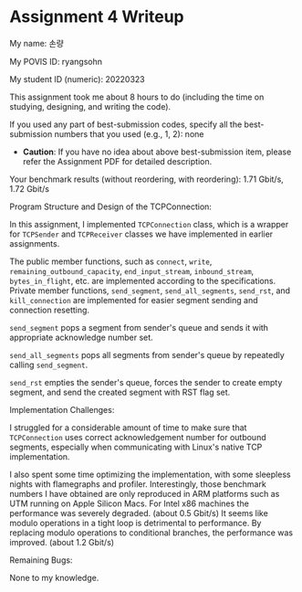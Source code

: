 Assignment 4 Writeup
=============

My name: 손량

My POVIS ID: ryangsohn

My student ID (numeric): 20220323

This assignment took me about 8 hours to do (including the time on studying, designing, and writing the code).

If you used any part of best-submission codes, specify all the best-submission numbers that you used (e.g., 1, 2): none

- **Caution**: If you have no idea about above best-submission item, please refer the Assignment PDF for detailed description.

Your benchmark results (without reordering, with reordering): 1.71 Gbit/s, 1.72 Gbit/s

Program Structure and Design of the TCPConnection:

In this assignment, I implemented `TCPConnection` class, which is a wrapper
for `TCPSender` and `TCPReceiver` classes we have implemented in earlier
assignments.

The public member functions, such as `connect`, `write`,
`remaining_outbound_capacity`, `end_input_stream`, `inbound_stream`,
`bytes_in_flight`, etc. are implemented according to the specifications.
Private member functions, `send_segment`, `send_all_segments`, `send_rst`, and
`kill_connection` are implemented for easier segment sending and connection
resetting.

`send_segment` pops a segment from sender's queue and sends it with appropriate
acknowledge number set.

`send_all_segments` pops all segments from sender's queue by repeatedly calling
`send_segment`.

`send_rst` empties the sender's queue, forces the sender to create empty
segment, and send the created segment with RST flag set.

Implementation Challenges:

I struggled for a considerable amount of time to make sure that `TCPConnection`
uses correct acknowledgement number for outbound segments, especially when
communicating with Linux's native TCP implementation.

I also spent some time optimizing the implementation, with some sleepless
nights with flamegraphs and profiler. Interestingly, those benchmark numbers
I have obtained are only reproduced in ARM platforms such as UTM running
on Apple Silicon Macs. For Intel x86 machines the performance was severely
degraded. (about 0.5 Gbit/s) It seems like modulo operations in a tight loop
is detrimental to performance. By replacing modulo operations to conditional
branches, the performance was improved. (about 1.2 Gbit/s)

Remaining Bugs:

None to my knowledge.
